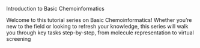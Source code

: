 Introduction to Basic Chemoinformatics

Welcome to this tutorial series on Basic Chemoinformatics! Whether you’re new to the field or looking to refresh your knowledge, this series will walk you through key tasks step-by-step, from molecule representation to virtual screening
